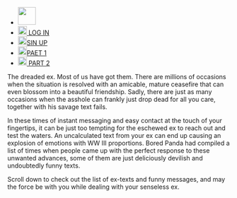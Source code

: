 
<!DOCTYPE html>
<html>
<head>
    <meta charset='utf-8'>
    <title>main Page </title>
    <link rel='stylesheet' type='text/css' media='screen' href='main.css'>

<link rel="stylesheet" href="https://cdn.jsdelivr.net/npm/bootstrap@4.0.0/dist/css/bootstrap.min.css" integrity="sha384-Gn5384xqQ1aoWXA+058RXPxPg6fy4IWvTNh0E263XmFcJlSAwiGgFAW/dAiS6JXm" crossorigin="anonymous">
    <script src='main.js'></script>
</head>
<body>
    <nav class="nav1">
<ul> 
    <li> <img src="a+.jpg" width="40px"></li>
    <li><a class="los" href="#"> <img src="login.png" width="20px"> LOG IN</a></li>
    <li><a href="#" ><img src="sin up page.png" width="20px">SIN UP</a></li>
    <li><a href="#"><img src="pagicon.png" width="20px">PAET 1</a></li>
    <li><a href="#" ><img src="pagicon.png" width="20px">    PART 2</a></li>


</ul>
    </nav>
    <p>
        The dreaded ex. Most of us have got them. There are millions of occasions when the situation is resolved with an amicable, mature ceasefire that can even blossom into a beautiful friendship. Sadly, there are just as many occasions when the asshole can frankly just drop dead for all you care, together with his savage text fails.

In these times of instant messaging and easy contact at the touch of your fingertips, it can be just too tempting for the eschewed ex to reach out and test the waters. An uncalculated text from your ex can end up causing an explosion of emotions with WW III proportions. Bored Panda had compiled a list of times when people came up with the perfect response to these unwanted advances, some of them are just deliciously devilish and undoubtedly funny texts.

Scroll down to check out the list of ex-texts and funny messages, and may the force be with you while dealing with your senseless ex.
    </p>

</body>
</html>
